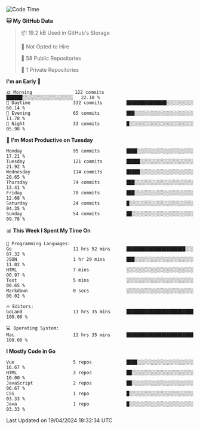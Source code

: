<!--START_SECTION:waka-->
![Code Time](http://img.shields.io/badge/Code%20Time-1%2C069%20hrs%201%20min-blue)

**🐱 My GitHub Data** 

> 📦 19.2 kB Used in GitHub's Storage 
 > 
> 🚫 Not Opted to Hire
 > 
> 📜 58 Public Repositories 
 > 
> 🔑 1 Private Repositories 
 > 
**I'm an Early 🐤** 

```text
🌞 Morning                122 commits         ██████░░░░░░░░░░░░░░░░░░░   22.10 % 
🌆 Daytime                332 commits         ███████████████░░░░░░░░░░   60.14 % 
🌃 Evening                65 commits          ███░░░░░░░░░░░░░░░░░░░░░░   11.78 % 
🌙 Night                  33 commits          █░░░░░░░░░░░░░░░░░░░░░░░░   05.98 % 
```
📅 **I'm Most Productive on Tuesday** 

```text
Monday                   95 commits          ████░░░░░░░░░░░░░░░░░░░░░   17.21 % 
Tuesday                  121 commits         █████░░░░░░░░░░░░░░░░░░░░   21.92 % 
Wednesday                114 commits         █████░░░░░░░░░░░░░░░░░░░░   20.65 % 
Thursday                 74 commits          ███░░░░░░░░░░░░░░░░░░░░░░   13.41 % 
Friday                   70 commits          ███░░░░░░░░░░░░░░░░░░░░░░   12.68 % 
Saturday                 24 commits          █░░░░░░░░░░░░░░░░░░░░░░░░   04.35 % 
Sunday                   54 commits          ██░░░░░░░░░░░░░░░░░░░░░░░   09.78 % 
```


📊 **This Week I Spent My Time On** 

```text
💬 Programming Languages: 
Go                       11 hrs 52 mins      ██████████████████████░░░   87.32 % 
JSON                     1 hr 29 mins        ███░░░░░░░░░░░░░░░░░░░░░░   11.02 % 
HTML                     7 mins              ░░░░░░░░░░░░░░░░░░░░░░░░░   00.97 % 
Text                     5 mins              ░░░░░░░░░░░░░░░░░░░░░░░░░   00.65 % 
Markdown                 0 secs              ░░░░░░░░░░░░░░░░░░░░░░░░░   00.02 % 

🔥 Editors: 
GoLand                   13 hrs 35 mins      █████████████████████████   100.00 % 

💻 Operating System: 
Mac                      13 hrs 35 mins      █████████████████████████   100.00 % 
```

**I Mostly Code in Go** 

```text
Vue                      5 repos             ████░░░░░░░░░░░░░░░░░░░░░   16.67 % 
HTML                     3 repos             ██░░░░░░░░░░░░░░░░░░░░░░░   10.00 % 
JavaScript               2 repos             ██░░░░░░░░░░░░░░░░░░░░░░░   06.67 % 
CSS                      1 repo              █░░░░░░░░░░░░░░░░░░░░░░░░   03.33 % 
Java                     1 repo              █░░░░░░░░░░░░░░░░░░░░░░░░   03.33 % 
```




 Last Updated on 19/04/2024 18:32:34 UTC
<!--END_SECTION:waka-->
